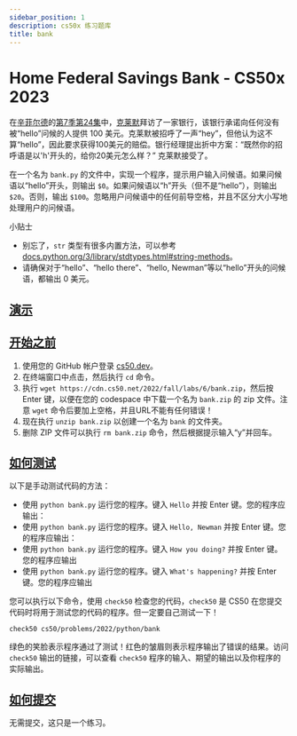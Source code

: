 ```yaml
---
sidebar_position: 1
description: cs50x 练习题库
title: bank
---
```


# Home Federal Savings Bank - CS50x 2023

在[辛菲尔德](https://zh.wikipedia.org/wiki/%E5%AE%8B%E9%A3%9E%E6%AD%A3%E4%BC%A0)的[第7季第24集](https://en.wikipedia.org/wiki/The_Invitations)中，[克莱默](https://en.wikipedia.org/wiki/Cosmo_Kramer)拜访了一家银行，该银行承诺向任何没有被“hello”问候的人提供 100 美元。克莱默被招呼了一声“hey”，但他认为这不算“hello”，因此要求获得100美元的赔偿。银行经理提出折中方案：“既然你的招呼语是以'h'开头的，给你20美元怎么样？” 克莱默接受了。

在一个名为 `bank.py` 的文件中，实现一个程序，提示用户输入问候语。如果问候语以“hello”开头，则输出 `$0`。如果问候语以“h”开头（但不是“hello”），则输出 `$20`。否则，输出 `$100`。忽略用户问候语中的任何前导空格，并且不区分大小写地处理用户的问候语。

小贴士

-   别忘了，`str` 类型有很多内置方法，可以参考 [docs.python.org/3/library/stdtypes.html#string-methods](https://docs.python.org/3/library/stdtypes.html#string-methods)。
-   请确保对于“hello”、“hello there”、“hello, Newman”等以“hello”开头的问候语，都输出 0 美元。

## [演示](#demo)

## [开始之前](#before-you-begin)

1.  使用您的 GitHub 帐户登录 [cs50.dev](https://cs50.dev/)。
2.  在终端窗口中点击，然后执行 `cd` 命令。
3.  执行 `wget https://cdn.cs50.net/2022/fall/labs/6/bank.zip`，然后按 Enter 键，以便在您的 codespace 中下载一个名为 `bank.zip` 的 zip 文件。注意 `wget` 命令后要加上空格，并且URL不能有任何错误！
4.  现在执行 `unzip bank.zip` 以创建一个名为 `bank` 的文件夹。
5.  删除 ZIP 文件可以执行 `rm bank.zip` 命令，然后根据提示输入“y”并回车。

## [如何测试](#how-to-test)

以下是手动测试代码的方法：

-   使用 `python bank.py` 运行您的程序。键入 `Hello` 并按 Enter 键。您的程序应输出：
-   使用 `python bank.py` 运行您的程序。键入 `Hello, Newman` 并按 Enter 键。您的程序应输出：
-   使用 `python bank.py` 运行您的程序。键入 `How you doing?` 并按 Enter 键。您的程序应输出
-   使用 `python bank.py` 运行您的程序。键入 `What's happening?` 并按 Enter 键。您的程序应输出

您可以执行以下命令，使用 `check50` 检查您的代码，`check50` 是 CS50 在您提交代码时将用于测试您的代码的程序。但一定要自己测试一下！

```
check50 cs50/problems/2022/python/bank

```

绿色的笑脸表示程序通过了测试！红色的皱眉则表示程序输出了错误的结果。访问 `check50` 输出的链接，可以查看 `check50` 程序的输入、期望的输出以及你程序的实际输出。

## [如何提交](#how-to-submit)

无需提交，这只是一个练习。

